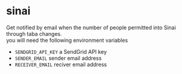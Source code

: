 # sinai
Get notified by email when the number of people permitted into Sinai through taba changes.  
you will need the following environment variables 
- `SENDGRID_API_KEY` a SendGrid API key
- `SENDER_EMAIL` sender email address 
- `RECEIVER_EMAIL` reciver email address
